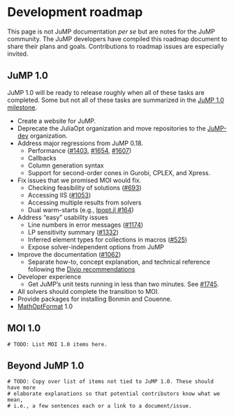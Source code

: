 # Development roadmap

This page is not JuMP documentation *per se* but are notes for the JuMP
community. The JuMP developers have compiled this roadmap document to
share their plans and goals. Contributions to roadmap issues are especially
invited.

## JuMP 1.0

JuMP 1.0 will be ready to release roughly when all of these tasks are completed.
Some but not all of these tasks are summarized in the
[JuMP 1.0 milestone](https://github.com/JuliaOpt/JuMP.jl/milestone/12).

- Create a website for JuMP.
- Deprecate the JuliaOpt organization and move repositories to the
  [JuMP-dev](https://github.com/JuMP-dev) organization.
- Address major regressions from JuMP 0.18.
  - Performance ([#1403](https://github.com/JuliaOpt/JuMP.jl/issues/1403),
                 [#1654](https://github.com/JuliaOpt/JuMP.jl/issues/1654),
                 [#1607](https://github.com/JuliaOpt/JuMP.jl/issues/1607))
  - Callbacks
  - Column generation syntax
  - Support for second-order cones in Gurobi, CPLEX, and Xpress.
- Fix issues that we promised MOI would fix.
  - Checking feasibility of solutions ([#693](https://github.com/JuliaOpt/JuMP.jl/issues/693))
  - Accessing IIS ([#1053](https://github.com/JuliaOpt/JuMP.jl/issues/1035))
  - Accessing multiple results from solvers
  - Dual warm-starts (e.g., [Ipopt.jl #164](https://github.com/JuliaOpt/Ipopt.jl/issues/164))
- Address “easy” usability issues
  - Line numbers in error messages ([#1174](https://github.com/JuliaOpt/JuMP.jl/issues/1174))
  - LP sensitivity summary ([#1332](https://github.com/JuliaOpt/JuMP.jl/issues/1332))
  - Inferred element types for collections in macros ([#525](https://github.com/JuliaOpt/JuMP.jl/issues/525))
  - Expose solver-independent options from JuMP
- Improve the documentation ([#1062](https://github.com/JuliaOpt/JuMP.jl/issues/1062))
  - Separate how-to, concept explanation, and technical reference following the
    [Divio recommendations](https://www.divio.com/blog/documentation/)
- Developer experience
  - Get JuMP’s unit tests running in less than two minutes. See [#1745](https://github.com/JuliaOpt/JuMP.jl/pull/1745).
- All solvers should complete the transition to MOI.
- Provide packages for installing Bonmin and Couenne.
- [MathOptFormat](https://github.com/odow/MathOptFormat.jl) 1.0

## MOI 1.0

```@meta
# TODO: List MOI 1.0 items here.
```

## Beyond JuMP 1.0

```@meta
# TODO: Copy over list of items not tied to JuMP 1.0. These should have more
# elaborate explanations so that potential contributors know what we mean,
# i.e., a few sentences each or a link to a document/issue.
```
